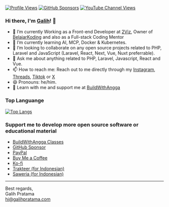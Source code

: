 [![Profile Views](https://komarev.com/ghpvc/?username=galpratama&color=blueviolet&style=flat)](https://galihpratama.com)
[![GitHub Sponsors](https://img.shields.io/github/sponsors/galpratama)](https://github.com/sponsors/galpratama)
[![YouTube Channel Views](https://img.shields.io/youtube/channel/views/UCTgD0-13PPQux8zZ6UQTYLA?style=social&label=YouTube)](https://youtube.com/@synclicious)

### Hi there, I'm [Galih](https://galihpratama.com)! 👋

- 🔭 I’m currently Working as a Front-end Developer at  [2Viz](https://2viz.io), Owner of [BelajarKoding](https://instagram.com/belajarkoding) and also as a Full-stack Coding Mentor 
- 🌱 I’m currently learning AI, MCP, Docker & Kubernetes.
- 👯 I’m looking to collaborate on  any open source projects related to PHP, Laravel and JavaScript (Laravel, React, Next, Vue, Nuxt preferrable).
- 💬 Ask me about anything related to PHP, Laravel, Javascript, React and Vue. 
- 📫 How to reach me: Reach out to me directly through my [Instagram](https://instagram.com/galih.pratama), [Threads](https://www.threads.net/@galih.pratama), [Tiktok](https://tiktok.com/@laraveltz)  or [X](https://x.com/galpratama)
- 😄 Pronouns: he/him.
- 🚀 Learn with me and support me at [BuildWithAngga](https://buildwithangga.com/mentor/galpratama)

### Top Languange

[![Top Langs](https://github-readme-stats.vercel.app/api/top-langs/?username=galpratama&layout=compact)](https://github.com/anuraghazra/github-readme-stats)

###  Support me to develop more open source software or educational material 

- [BuildWithAngga Classes](https://buildwithangga.com/mentor/galpratama)
- [GitHub Sponsor](https://github.com/sponsors/galpratama)
- [PayPal](https://paypal.me/laraveltz)
- [Buy Me a Coffee](https://buymeacoffee.com/galpratama)
- [Ko-fi](https://ko-fi.com/galpratama)
- [Trakteer (for Indonesian)](https://trakteer.id/galpratama/tip)
- [Saweria (for Indonesian)](https://saweria.co/galpratama)

---
Best regards,<br>
Galih Pratama<br>
hi@galihpratama.com
